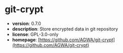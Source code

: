 # git-crypt

- **version**: 0.7.0
- **description**: Store encrypted data in git repository
- **license**: GPL-3.0-only
- **homepage**: [https://github.com/AGWA/git-crypt](https://github.com/AGWA/git-crypt)

